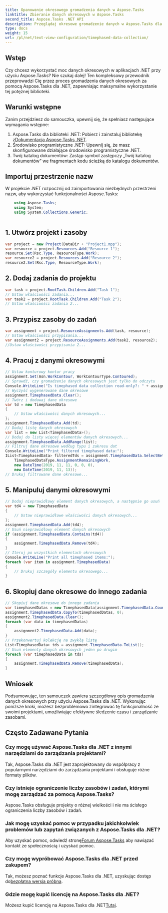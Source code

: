 ```yaml
---
title: Opanowanie okresowego gromadzenia danych w Aspose.Tasks
linktitle: Zbieranie danych okresowych w Aspose.Tasks
second_title: Aspose.Tasks .NET API
description: Przeglądaj okresowe gromadzenie danych w Aspose.Tasks dla .NET. Przewodnik krok po kroku, często zadawane pytania i nie tylko. Zwiększ swoje możliwości zarządzania projektami już dziś!
type: docs
weight: 15
url: /pl/net/text-view-configuration/timephased-data-collection/
---
```

## Wstęp
Czy chcesz wykorzystać moc danych okresowych w aplikacjach .NET przy użyciu Aspose.Tasks? Nie szukaj dalej! Ten kompleksowy przewodnik przeprowadzi Cię przez proces gromadzenia danych okresowych za pomocą Aspose.Tasks dla .NET, zapewniając maksymalne wykorzystanie tej potężnej biblioteki.
## Warunki wstępne
Zanim przejdziesz do samouczka, upewnij się, że spełniasz następujące wymagania wstępne:
1.  Aspose.Tasks dla biblioteki .NET: Pobierz i zainstaluj bibliotekę z[Dokumentacja Aspose.Tasks .NET](https://reference.aspose.com/tasks/net/).
2. Środowisko programistyczne .NET: Upewnij się, że masz skonfigurowane działające środowisko programistyczne .NET.
3. Twój katalog dokumentów: Zastąp symbol zastępczy „Twój katalog dokumentów” we fragmentach kodu ścieżką do katalogu dokumentów.
## Importuj przestrzenie nazw
W projekcie .NET rozpocznij od zaimportowania niezbędnych przestrzeni nazw, aby wykorzystać funkcjonalności Aspose.Tasks:
```csharp
    using Aspose.Tasks;
    using System;
    using System.Collections.Generic;
    
```
## 1. Utwórz projekt i zasoby
```csharp
var project = new Project(DataDir + "Project1.mpp");
var resource = project.Resources.Add("Resource 1");
resource.Set(Rsc.Type, ResourceType.Work);
var resource2 = project.Resources.Add("Resource 2");
resource2.Set(Rsc.Type, ResourceType.Work);
```
## 2. Dodaj zadania do projektu
```csharp
var task = project.RootTask.Children.Add("Task 1");
// Ustaw właściwości zadania...
var task2 = project.RootTask.Children.Add("Task 2");
// Ustaw właściwości zadania 2...
```
## 3. Przypisz zasoby do zadań
```csharp
var assignment = project.ResourceAssignments.Add(task, resource);
// Ustaw właściwości przypisania...
var assignment2 = project.ResourceAssignments.Add(task2, resource2);
//Ustaw właściwości przypisania 2...
```
## 4. Pracuj z danymi okresowymi
```csharp
// Ustaw konturowy kontur pracy
assignment.Set(Asn.WorkContour, WorkContourType.Contoured);
// Sprawdź, czy gromadzenie danych okresowych jest tylko do odczytu
Console.WriteLine("Is timephased data collection read-only?: " + assignment.TimephasedData.IsReadOnly);
// Wyczyść wygenerowane dane okresowe
assignment.TimephasedData.Clear();
// Twórz i dodawaj dane okresowe
var td = new TimephasedData
{
    // Ustaw właściwości danych okresowych...
};
assignment.TimephasedData.Add(td);
// Dodaj listę danych okresowych
var list = new List<TimephasedData>();
// Dodaj do listy więcej elementów danych okresowych...
assignment.TimephasedData.AddRange(list);
// Filtruj dane okresowe według typu i zakresu dat
Console.WriteLine("Print filtered timephased data:");
IList<TimephasedData> filteredTds = assignment.TimephasedData.SelectBetweenStartAndFinish(
    TimephasedDataType.AssignmentRemainingWork,
    new DateTime(2019, 11, 11, 0, 0, 0),
    new DateTime(2019, 11, 13));
// Drukuj filtrowane dane okresowe...
```
## 5. Manipuluj danymi okresowymi
```csharp
// Dodaj nieprawidłowy element danych okresowych, a następnie go usuń
var td4 = new TimephasedData
{
    // Ustaw nieprawidłowe właściwości danych okresowych...
};
assignment.TimephasedData.Add(td4);
// Usuń nieprawidłowy element danych okresowych
if (assignment.TimephasedData.Contains(td4))
{
    assignment.TimephasedData.Remove(td4);
}
// Iteruj po wszystkich elementach okresowych
Console.WriteLine("Print all timephased items:");
foreach (var item in assignment.TimephasedData)
{
    // Drukuj szczegóły elementu okresowego...
}
```
## 6. Skopiuj dane okresowe do innego zadania
```csharp
// Skopiuj dane okresowe do innego zadania
var timephasedDatas = new TimephasedData[assignment.TimephasedData.Count];
assignment.TimephasedData.CopyTo(timephasedDatas, 0);
assignment2.TimephasedData.Clear();
foreach (var data in timephasedDatas)
{
    assignment2.TimephasedData.Add(data);
}
// Przekonwertuj kolekcję na zwykłą listę
List<TimephasedData> tds = assignment.TimephasedData.ToList();
// Usuń elementy danych okresowych jeden po drugim
foreach (var timephasedData in tds)
{
    assignment.TimephasedData.Remove(timephasedData);
}
```
## Wniosek
Podsumowując, ten samouczek zawiera szczegółowy opis gromadzenia danych okresowych przy użyciu Aspose.Tasks dla .NET. Wykonując poniższe kroki, możesz bezproblemowo zintegrować tę funkcjonalność ze swoimi projektami, umożliwiając efektywne śledzenie czasu i zarządzanie zasobami.
## Często Zadawane Pytania
### Czy mogę używać Aspose.Tasks dla .NET z innymi narzędziami do zarządzania projektami?
Tak, Aspose.Tasks dla .NET jest zaprojektowany do współpracy z popularnymi narzędziami do zarządzania projektami i obsługuje różne formaty plików.
### Czy istnieje ograniczenie liczby zasobów i zadań, którymi mogę zarządzać za pomocą Aspose.Tasks?
Aspose.Tasks obsługuje projekty o różnej wielkości i nie ma ścisłego ograniczenia liczby zasobów i zadań.
### Jak mogę uzyskać pomoc w przypadku jakichkolwiek problemów lub zapytań związanych z Aspose.Tasks dla .NET?
 Aby uzyskać pomoc, odwiedź stronę[Forum Aspose.Tasks](https://forum.aspose.com/c/tasks/15) aby nawiązać kontakt ze społecznością i uzyskać pomoc.
### Czy mogę wypróbować Aspose.Tasks dla .NET przed zakupem?
 Tak, możesz poznać funkcje Aspose.Tasks dla .NET, uzyskując dostęp do[bezpłatna wersja próbna](https://releases.aspose.com/).
### Gdzie mogę kupić licencję na Aspose.Tasks dla .NET?
Możesz kupić licencję na Aspose.Tasks dla .NET[Tutaj](https://purchase.aspose.com/buy).